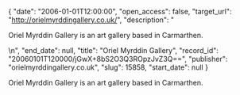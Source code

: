 {
  "date": "2006-01-01T12:00:00", 
  "open_access": false, 
  "target_url": "http://orielmyrddingallery.co.uk/", 
  "description": "<p>Oriel Myrddin Gallery is an art gallery based in Carmarthen.</p>\n", 
  "end_date": null, 
  "title": "Oriel Myrddin Gallery", 
  "record_id": "20060101T120000/jGwX+8bS2O3Q3ROpzJvZ3Q==", 
  "publisher": "orielmyrddingallery.co.uk", 
  "slug": 15858, 
  "start_date": null
}

<p>Oriel Myrddin Gallery is an art gallery based in Carmarthen.</p>
